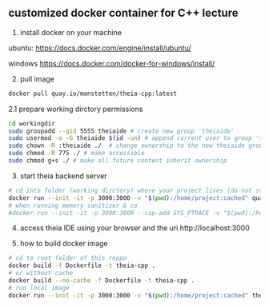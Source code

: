 ## customized docker container for C++ lecture 
1. install docker on your machine

ubuntu:
https://docs.docker.com/engine/install/ubuntu/

windows
https://docs.docker.com/docker-for-windows/install/



2. pull image 
```bash
docker pull quay.io/manstetten/theia-cpp:latest
```

2.1 prepare working dirctory permissions
```bash
cd workingdir
sudo groupadd --gid 5555 theiaide # create new group 'theiaide'
sudo usermod -a -G theiaide $(id -un) # append current user to group 'theiaide'
sudo chown -R :theiaide ./  # change ownership to the new theiaide group
sudo chmod -R 775 ./ # make accessible 
sudo chmod g+s ./ # make all future content inherit ownership
```

3. start theia backend server
```bash
# cd into folder (working dirctory) where your project lives (do not start in Home-folder as a lot of file-precaching happens then)
docker run --init -it -p 3000:3000 -v "$(pwd):/home/project:cached" quay.io/manstetten/theia-cpp:latest  
# when running memory sanitizer & co
#docker run --init -it -p 3000:3000 --cap-add SYS_PTRACE -v "$(pwd):/home/project:cached" quay.io/manstetten/theia-cpp:latest 
```

4. access theia IDE using your browser and the uri http://localhost:3000




5. how to build docker image
```bash
# cd to root folder of this reppo
docker build -f Dockerfile -t theia-cpp .
# or without cache
docker build --no-cache -f Dockerfile -t theia-cpp .
# run local image
docker run --init -it -p 3000:3000 -v "$(pwd):/home/project:cached" theia-cpp:latest
```